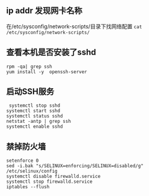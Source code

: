 
## ip addr 发现网卡名称
在/etc/sysconfig/network-scripts/目录下找网络配置
`cat /etc/sysconfig/network-scripts/`

## 查看本机是否安装了sshd

```
rpm -qa| grep ssh
yum install -y  openssh-server
```
## 启动SSH服务

```
 systemctl stop sshd
systemctl start sshd
systemctl status sshd
netstat -antp | grep ssh
systemctl enable sshd
```
## 禁掉防火墙
```
setenforce 0
sed -i.bak "s/SELINUX=enforcing/SELINUX=disabled/g" /etc/selinux/config
systemctl disable firewalld.service
systemctl stop firewalld.service
iptables --flush
```